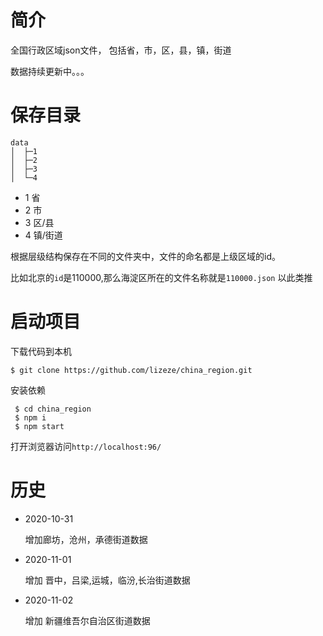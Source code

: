 # 简介

全国行政区域json文件， 包括省，市，区，县，镇，街道

数据持续更新中。。。

# 保存目录

```
data
│  ├─1  
│  ├─2
│  ├─3
│  └─4
```

* 1 省
* 2 市
* 3 区/县
* 4 镇/街道

根据层级结构保存在不同的文件夹中，文件的命名都是上级区域的id。

 比如北京的`id`是110000,那么海淀区所在的文件名称就是`110000.json` 以此类推

 # 启动项目

  下载代码到本机
  ```shell
  $ git clone https://github.com/lizeze/china_region.git
  ```
  安装依赖

  ```shell
   $ cd china_region
   $ npm i 
   $ npm start
  ```
 打开浏览器访问`http://localhost:96/`

 # 历史

  * 2020-10-31
  
    增加廊坊，沧州，承德街道数据
  * 2020-11-01
    
     增加 晋中，吕梁,运城，临汾,长治街道数据
  * 2020-11-02
  
     增加 新疆维吾尔自治区街道数据
    
